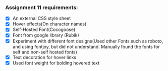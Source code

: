 ### Assignment 11 requirements:

-[x] An external CSS style sheet
-[x] Hover effects(On character names)
-[x] Self-Hosted Font(Cocogoose)
-[x] Font from google library (Rubik)
-[x] Experiment with different font designs(Used other Fonts such as roboto, and using fontjoy, but did not understand. Manually found the fonts for self and non-self hosted fonts)
-[x] Text decoration for hover links
-[x] Used font weight for bolding hovered text